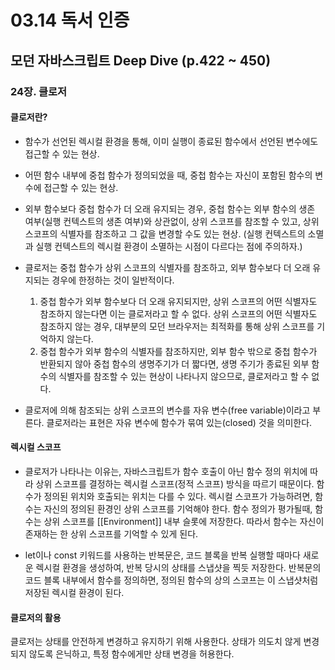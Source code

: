 # 03.14 독서 인증

## 모던 자바스크립트 Deep Dive (p.422 ~ 450)

### 24장. 클로저

#### 클로저란?

- 함수가 선언된 렉시컬 환경을 통해, 이미 실행이 종료된 함수에서 선언된 변수에도 접근할 수 있는 현상.
- 어떤 함수 내부에 중첩 함수가 정의되었을 때, 중첩 함수는 자신이 포함된 함수의 변수에 접근할 수 있는 현상.
- 외부 함수보다 중첩 함수가 더 오래 유지되는 경우, 중첩 함수는 외부 함수의 생존 여부(실행 컨텍스트의 생존 여부)와 상관없이, 상위 스코프를 참조할 수 있고, 상위 스코프의 식별자를 참조하고 그 값을 변경할 수도 있는 현상. (실행 컨텍스트의 소멸과 실행 컨텍스트의 렉시컬 환경이 소멸하는 시점이 다르다는 점에 주의하자.)

- 클로저는 중첩 함수가 상위 스코프의 식별자를 참조하고, 외부 함수보다 더 오래 유지되는 경우에 한정하는 것이 일반적이다.

  1. 중첩 함수가 외부 함수보다 더 오래 유지되지만, 상위 스코프의 어떤 식별자도 참조하지 않는다면 이는 클로저라고 할 수 없다.
     상위 스코프의 어떤 식별자도 참조하지 않는 경우, 대부분의 모던 브라우저는 최적화를 통해 상위 스코프를 기억하지 않는다.
  2. 중첩 함수가 외부 함수의 식별자를 참조하지만, 외부 함수 밖으로 중첩 함수가 반환되지 않아 중첩 함수의 생명주기가 더 짧다면, 생명 주기가 종료된 외부 함수의 식별자를 참조할 수 있는 현상이 나타나지 않으므로, 클로저라고 할 수 없다.

- 클로저에 의해 참조되는 상위 스코프의 변수를 자유 변수(free variable)이라고 부른다. 클로저라는 표현은 자유 변수에 함수가 묶여 있는(closed) 것을 의미한다.

#### 렉시컬 스코프

- 클로저가 나타나는 이유는, 자바스크립트가 함수 호출이 아닌 함수 정의 위치에 따라 상위 스코프를 결정하는 렉시컬 스코프(정적 스코프) 방식을 따르기 때문이다.
  함수가 정의된 위치와 호출되는 위치는 다를 수 있다. 렉시컬 스코프가 가능하려면, 함수는 자신의 정의된 환경인 상위 스코프를 기억해야 한다.
  함수 정의가 평가될때, 함수는 상위 스코프를 [[Environment]] 내부 슬롯에 저장한다. 따라서 함수는 자신이 존재하는 한 상위 스코프를 기억할 수 있게 된다.

- let이나 const 키워드를 사용하는 반복문은, 코드 블록을 반복 실행할 때마다 새로운 렉시컬 환경을 생성하여, 반복 당시의 상태를 스냅샷을 찍듯 저장한다. 반복문의 코드 블록 내부에서 함수를 정의하면, 정의된 함수의 상의 스코프는 이 스냅샷처럼 저장된 렉시컬 환경이 된다.

#### 클로저의 활용

클로저는 상태를 안전하게 변경하고 유지하기 위해 사용한다. 상태가 의도치 않게 변경되지 않도록 은닉하고, 특정 함수에게만 상태 변경을 허용한다.

<br />
